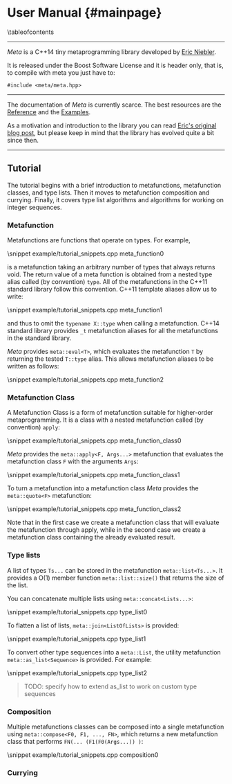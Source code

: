 User Manual       {#mainpage}
===========

\tableofcontents

--------------------------------------------
*Meta* is a C++14 tiny metaprogramming library developed by
[Eric Niebler](https://github.com/ericniebler).

It is released under the Boost Software License and it is header only, that is,
to compile with meta you just have to:

~~~~~~~{.cpp}
#include <meta/meta.hpp>
~~~~~~~

--------------------------------------------

The documentation of *Meta* is currently scarce. The best resources are the
<a href="group__meta.html">Reference</a> and the
<a href="examples.html">Examples</a>.

As a motivation and introduction to the library you can read
[Eric's original blog post](http://ericniebler.com/2014/11/13/tiny-metaprogramming-library/),
but please keep in mind that the library has evolved quite a bit since then.

--------------------------------------------

## Tutorial

The tutorial begins with a brief introduction to metafunctions, metafunction
classes, and type lists. Then it moves to metafunction composition and
currying. Finally, it covers type list algorithms and algorithms for working on
integer sequences.

### Metafunction

Metafunctions are functions that operate on types. For example,

\snippet example/tutorial_snippets.cpp meta_function0

is a metafunction taking an arbitrary number of types that always returns
void. The return value of a meta function is obtained from a nested type alias
called (by convention) `type`. All of the metafunctions in the C++11 standard
library follow this convention. C++11 template aliases allow us to write:

\snippet example/tutorial_snippets.cpp meta_function1

and thus to omit the `typename X::type` when calling a metafunction. C++14
standard library provides `_t` metafunction aliases for all the metafunctions in
the standard library.

*Meta* provides `meta::eval<T>`, which evaluates the metafunction `T` by
 returning the tested `T::type` alias. This allows metafunction aliases to be
 written as follows:

\snippet example/tutorial_snippets.cpp meta_function2

### Metafunction Class

A Metafunction Class is a form of metafunction suitable for higher-order
metaprogramming. It is a class with a nested metafunction called (by convention)
`apply`:

\snippet example/tutorial_snippets.cpp meta_function_class0

*Meta* provides the `meta::apply<F, Args...>` metafunction that evaluates the
 metafunction class `F` with the arguments `Args`:

\snippet example/tutorial_snippets.cpp meta_function_class1

To turn a metafunction into a metafunction class *Meta* provides the
`meta::quote<F>` metafunction:

\snippet example/tutorial_snippets.cpp meta_function_class2

Note that in the first case we create a metafunction class that will evaluate
the metafunction through apply, while in the second case we create a
metafunction class containing the already evaluated result.

### Type lists

A list of types `Ts...` can be stored in the metafunction
`meta::list<Ts...>`. It provides a O(1) member function
`meta::list::size()` that returns the size of the list.

You can concatenate multiple lists using `meta::concat<Lists...>`:

\snippet example/tutorial_snippets.cpp type_list0

To flatten a list of lists, `meta::join<ListOfLists>` is provided:

\snippet example/tutorial_snippets.cpp type_list1

To convert other type sequences into a `meta::List`, the utility metafunction
`meta::as_list<Sequence>` is provided. For example:

\snippet example/tutorial_snippets.cpp type_list2

> TODO: specify how to extend as_list to work on custom type sequences

### Composition

Multiple metafunctions classes can be composed into a single metafunction using
`meta::compose<F0, F1, ..., FN>`, which returns a new metafunction class that
performs `FN(... (F1(F0(Args...)) )`:

\snippet example/tutorial_snippets.cpp composition0

### Currying
